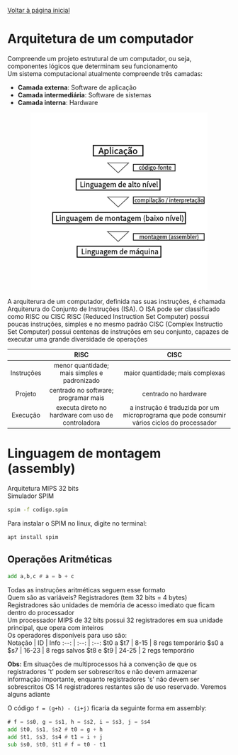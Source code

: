 [Voltar à página inicial](https://github.com/martinsglucas/fac#sumário)
# Arquitetura de um computador
Compreende um projeto estrutural de um computador, ou seja, componentes lógicos que determinam seu funcionamento  
Um sistema computacional atualmente compreende três camadas:
* **Camada externa**: Software de aplicação
* **Camada intermediária**: Software de sistemas
* **Camada interna**: Hardware
<div align="center">
<img src="fases_codigo.png" alt="Aplicação > Linguagem alto nível > Linguagem de montagem > Linguagem de máquina" width="400" height="400"></div>

A arquiterura de um computador, definida nas suas instruções, é chamada Arquiterura do Conjunto de Instruções (ISA). O ISA pode ser classificado como RISC ou CISC
RISC (Reduced Instruction Set Computer) possui poucas instruções, simples e no mesmo padrão
CISC (Complex Instructio Set Computer) possui centenas de instruções em seu conjunto, capazes de executar uma grande diversidade de operações  

 | | RISC | CISC
 :--: | :--: | :--:
 Instruções | menor quantidade; mais simples e padronizado | maior quantidade; mais complexas
 Projeto | centrado no software; programar mais | centrado no hardware
 Execução | executa direto no hardware com uso de controladora | a instrução é traduzida por um microprograma que pode consumir vários ciclos do processador

# Linguagem de montagem (assembly)
Arquitetura MIPS 32 bits  
Simulador SPIM
```bash
spim -f codigo.spim
```
Para instalar o SPIM no linux, digite no terminal:
```bash
apt install spim
```
## Operações Aritméticas
```asm
add a,b,c # a = b + c
```
Todas as instruções aritméticas seguem esse formato  
Quem são as variáveis? Registradores (tem 32 bits = 4 bytes)  
Registradores são unidades de memória de acesso imediato que ficam dentro do processador  
Um processador MIPS de 32 bits possui 32 registradores em sua unidade principal, que opera com inteiros  
Os operadores disponíveis para uso são:  
Notação | ID | Info
:--: | :--: | :--:
$t0 a $t7 | 8-15 | 8 regs temporário
$s0 a $s7 | 16-23 | 8 regs salvos
$t8 e $t9 | 24-25 | 2 regs temporário  

**Obs:** Em situações de multiprocessos há a convenção de que os registradores 't' podem ser sobrescritos e não devem armazenar informação importante,
enquanto registradores 's' não devem ser sobrescritos
OS 14 registradores restantes são de uso reservado. Veremos alguns adiante  

O código `f = (g+h) - (i+j)` ficaria da seguinte forma em assembly:
```asm
# f = $s0, g = $s1, h = $s2, i = $s3, j = $s4
add $t0, $s1, $s2 # t0 = g + h
add $t1, $s3, $s4 # t1 = i + j
sub $s0, $t0, $t1 # f = t0 - t1
```
